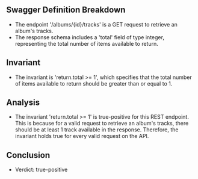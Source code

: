 ## Swagger Definition Breakdown
- The endpoint '/albums/{id}/tracks' is a GET request to retrieve an album's tracks.
- The response schema includes a 'total' field of type integer, representing the total number of items available to return.

## Invariant
- The invariant is 'return.total >= 1', which specifies that the total number of items available to return should be greater than or equal to 1.

## Analysis
- The invariant 'return.total >= 1' is true-positive for this REST endpoint. This is because for a valid request to retrieve an album's tracks, there should be at least 1 track available in the response. Therefore, the invariant holds true for every valid request on the API.

## Conclusion
- Verdict: true-positive
